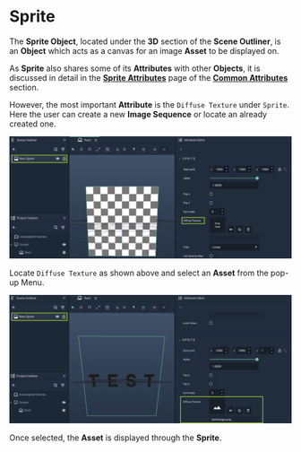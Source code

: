 # Sprite

The **Sprite Object**, located under the **3D** section of the **Scene Outliner**, is an **Object** which acts as a canvas for an image **Asset** to be displayed on.


As **Sprite** also shares some of its **Attributes** with other **Objects**, it is discussed in detail in the [**Sprite Attributes**](../../attributes/common-attributes/sprite.md) page of the [**Common Attributes**](../../attributes/common-attributes/) section.

However, the most important **Attribute** is the `Diffuse Texture` under `Sprite`. Here the user can create a new **Image Sequence** or locate an already created one. 

![Sprite Object before Asset is Selected.](../../../.gitbook/assets/spritebefore.png)

Locate `Diffuse Texture` as shown above and select an **Asset** from the pop-up Menu.

![Sprite Object after Asset is Selected.](../../../.gitbook/assets/spriteafter.png)

Once selected, the **Asset** is displayed through the **Sprite**.

